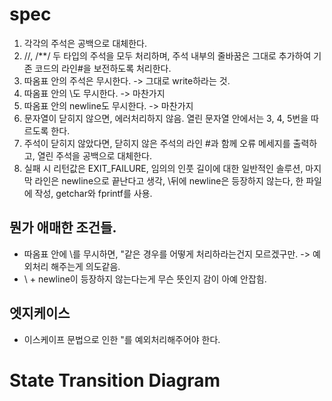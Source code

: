 # spec

1. 각각의 주석은 공백으로 대체한다.
2. //, /\*\*/ 두 타입의 주석을 모두 처리하며, 주석 내부의 줄바꿈은 그대로 추가하여 기존 코드의 라인#을 보전하도록 처리한다.
3. 따옴표 안의 주석은 무시한다. -> 그대로 write하라는 것.
4. 따옴표 안의 \도 무시한다. -> 마찬가지
5. 따옴표 안의 newline도 무시한다. -> 마찬가지
6. 문자열이 닫히지 않으면, 에러처리하지 않음. 열린 문자열 안에서는 3, 4, 5번을 따르도록 한다.
7. 주석이 닫히지 않았다면, 닫히지 않은 주석의 라인 #과 함께 오류 메세지를 출력하고, 열린 주석을 공백으로 대체한다.
8. 실패 시 리턴값은 EXIT_FAILURE, 임의의 인풋 길이에 대한 일반적인 솔루션, 마지막 라인은 newline으로 끝난다고 생각, \뒤에 newline은 등장하지 않는다, 한 파일에 작성, getchar와 fprintf를 사용.

## 뭔가 애매한 조건들.

- 따옴표 안에 \를 무시하면, \"같은 경우를 어떻게 처리하라는건지 모르겠구만. -> 예외처리 해주는게 의도같음.
- \ + newline이 등장하지 않는다는게 무슨 뜻인지 감이 아예 안잡힘.

## 엣지케이스
- 이스케이프 문법으로 인한 "를 예외처리해주어야 한다.

# State Transition Diagram
